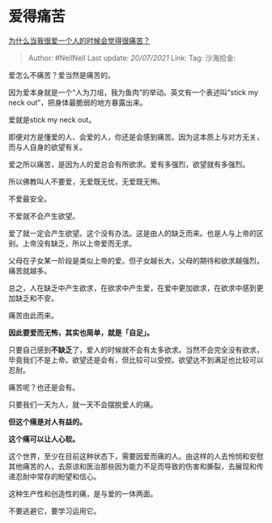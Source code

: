 # 爱得痛苦

[为什么当我很爱一个人的时候会觉得很痛苦？](https://www.zhihu.com/question/418006057/answer/1828158537)

> Author: #NellNell
> Last update: *20/07/2021*
> Link:
> Tag:
> 沙海拾金:

爱怎么不痛苦？爱当然是痛苦的。

因为爱本身就是一个“人为刀俎，我为鱼肉”的举动。英文有一个表述叫“stick my neck out”，把身体最脆弱的地方暴露出来。

爱就是stick my neck out。

即便对方是懂爱的人、会爱的人，你还是会感到痛苦。因为这本质上与对方无关，而与人自身的欲望有关。

爱之所以痛苦，是因为人的爱总会有所欲求。爱有多强烈，欲望就有多强烈。

所以佛教叫人不要爱，无爱既无忧，无爱既无怖。

不爱最安全。

不爱就不会产生欲望。

爱了就一定会产生欲望。这个没有办法。这是由人的缺乏而来。也是人与上帝的区别。上帝没有缺乏，所以上帝爱而无求。

父母在子女某一阶段是类似上帝的爱。但子女越长大，父母的期待和欲求越强烈，痛苦就越多。

总之，人在缺乏中产生欲求，在欲求中产生爱，在爱中更加欲求，在欲求中感到更加缺乏和不安。

痛苦由此而来。

**因此要爱而无怖，其实也简单，就是「自足」。**

只要自己感到**不缺乏**了，爱人的时候就不会有太多欲求。当然不会完全没有欲求，毕竟我们不是上帝。欲望还是会有，但比较可以受控。欲望达不到满足也比较可以忍耐。

痛苦呢？也还是会有。

只要我们一天为人，就一天不会摆脱爱人的痛。

**但这个痛是对人有益的。**

**这个痛可以让人心软。**

这个世界，至少在目前这种状态下，需要因爱而痛的人。由这样的人去怜悯和安慰其他痛苦的人，去原谅和医治那些因为能力不足而导致的伤害和撕裂，去展现和传递忍耐中常存的盼望和信心。

这种生产性和创造性的痛，是与爱的一体两面。

不要逃避它，要学习运用它。
